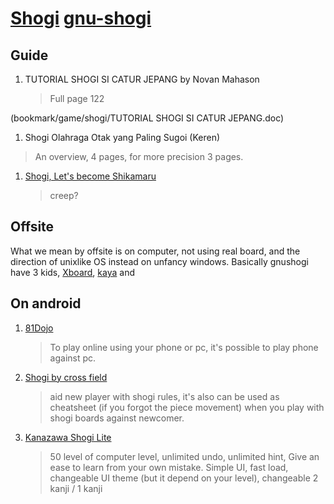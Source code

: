 # [Shogi][shogi-wiki] [gnu-shogi](https://www.gnu.org/software/gnushogi/)

[shogi-wiki]: https://en.wikipedia.org/wiki/Shogi
## Guide
1. TUTORIAL SHOGI SI CATUR JEPANG by Novan Mahason
   > Full page 122

  (bookmark/game/shogi/TUTORIAL SHOGI SI CATUR JEPANG.doc)

<!-- www.facebook.com/shogisicaturjepang now 404-->
<!-- twitter @slippe_kishi, it's also gone-->
1. Shogi  Olahraga Otak yang Paling Sugoi (Keren)
  > An overview, 4 pages, for more precision 3 pages.
<!--  bendera indo -->

1. [Shogi, Let's become Shikamaru](http://blogggwe.blogspot.com/2011/12/shogi-lets-become-shikamaru-for-bit.html)
   > creep?

## Offsite
What we mean by offsite is on computer, not using real board, and the direction of unixlike OS instead on unfancy windows. Basically gnushogi have 3 kids, [Xboard](https://www.gnu.org/software/xboard/), [kaya](http://pcapriotti.github.io/kaya/screenshots.html) and 

## On android
1. [81Dojo][81Dojo-ps]
   > To play online using your phone or pc, it's possible to play phone against pc.

1. [Shogi by cross field][shogi-cross-field-ps]
   > aid new player with shogi rules, it's also can be used as cheatsheet (if you forgot the piece movement) when you play with shogi boards against newcomer.

1. [Kanazawa Shogi Lite][kanazawa-shogi-ps]
   > 50 level of computer level, unlimited undo, unlimited hint, Give an ease to learn from your own mistake. Simple UI, fast load, changeable UI theme (but it depend on your level), changeable 2 kanji / 1 kanji

<!-- namanya shogi wars, itu app malah yg skrg lebih populer dikalangan netijen shogi jepang.. soale di app nya bisa ngitung statistik, dll , tp main online nya cuma dibatesi 3 kali sehari buat yg free -->

[81Dojo-ps]: https://play.google.com/store/apps/details?id=air.air.A81DojoMobile&hl=en
[shogi-cross-field-ps]: https://play.google.com/store/apps/details?id=com.crossfield.shogi
[kanazawa-shogi-ps]: https://play.google.com/store/apps/details?id=jp.co.unbalance.AnKShogiLite
